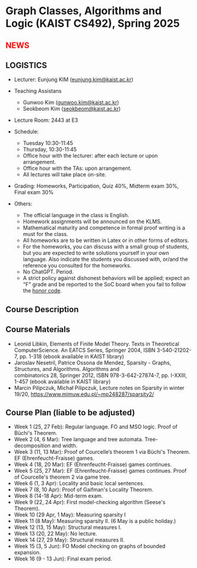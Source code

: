 Graph Classes, Algorithms and Logic (KAIST CS492), Spring 2025
====================


<span style="color:red">NEWS</span>
---------------------




LOGISTICS
---------------------
- Lecturer: Eunjung KIM (eunjung.kim@kaist.ac.kr)

- Teaching Assistans 
  - Gunwoo Kim (gunwoo.kim@kaist.ac.kr)
  - Seokbeom Kim (seokbeom@kaist.ac.kr) 
    
- Lecture Room: 2443 at E3
  
- Schedule: 
   - Tuesday 10:30-11:45
   - Thursday, 10:30-11:45
   - Office hour with the lecturer: after each lecture or upon arrangement.
   - Office hour with the TAs: upon arrangement.
   - All lectures will take place on-site.
    
- Grading: Homeworks, Participation, Quiz 40%, Midterm exam 30%, Final exam 30%
 
- Others:
  - The official language in the class is English. 
  - Homework assignments will be announced on the KLMS.
  - Mathematical maturity and competence in formal proof writing is a must for the class.
  - All homeworks are to be written in Latex or in other forms of editors. 
  - For the homeworks, you can discuss with a small group of students, but you are expected to write solutions yourself in your own language. Also indicate the students you discussed with, or/and the reference you consulted for the homeworks.
  - No ChatGPT. Period.  
  - A strict policy against dishonest behaviors will be applied; expect an "F" grade and be reported to the SoC board when you fail to follow the [honor code](https://cs.kaist.ac.kr/content?menu=309).


Course Description
-------------------


Course Materials
-------------------
- Leonid Libkin, Elements of Finite Model Theory. Texts in Theoretical ComputerScience. An EATCS Series, Springer 2004, ISBN 3-540-21202-7, pp. 1-318 (ebook available in KAIST library)
- Jaroslav Nesetril, Patrice Ossona de Mendez, Sparsity - Graphs, Structures, and Algorithms. Algorithms and combinatorics 28, Springer 2012, ISBN 978-3-642-27874-7, pp. I-XXIII, 1-457 (ebook available in KAIST library)
- Marcin Pilipczuk, Michał Pilipczuk, Lecture notes on Sparsity in winter 19/20, https://www.mimuw.edu.pl/~mp248287/sparsity2/

 
Course Plan (liable to be adjusted)
------------
- Week 1 (25, 27 Feb): Regular language. FO and MSO logic. Proof of Büchi's Theorem.
- Week 2 (4, 6 Mar): Tree language and tree automata. Tree-decomposition and width.	 
- Week 3 (11, 13 Mar): Proof of Courcelle’s theorem 1 via Büchi's Theorem. EF (Ehrenfeucht-Fraisse) games.
- Week 4 (18, 20 Mar): EF (Ehrenfeucht-Fraisse) games continues.
- Week 5 (25, 27 Mar): EF (Ehrenfeucht-Fraisse) games continues. Proof of Courcelle's theorem 2 via game tree.
- Week 6 (1, 3 Apr): Locality and basic local sentences. 
- Week 7 (8, 10 Apr): Proof of Gaifman's Locality Theorem.
- Week 8 (14-18 Apr): Mid-term exam.
- Week 9 (22, 24 Apr): First model-checking algorithm (Seese's Theorem).
- Week 10 (29 Apr, 1 May): Measuring sparsity I
- Week 11 (8 May): Measuring sparsity II. (6 May is a public holiday.)
- Week 12 (13, 15 May): Structural measures I.
- Week 13 (20, 22 May): No lecture.
- Week 14 (27, 29 May): Structural measures II.
- Week 15 (3, 5 Jun): FO Model checking on graphs of bounded expansion.
- Week 16 (9 - 13 Jun): Final exam period.
